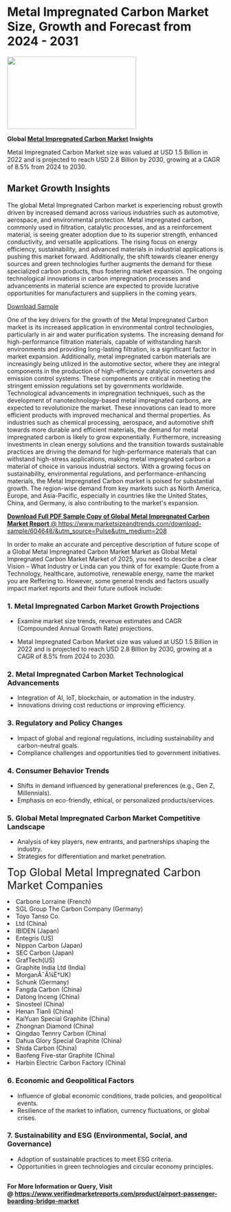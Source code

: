 <H1>Metal Impregnated Carbon Market Size, Growth and Forecast from 2024 - 2031</H1><img class="aligncenter size-medium wp-image-584254" src="https://thirdeyenews.in/wp-content/uploads/2024/09/Global-Market-Research-300x168.jpeg" alt="" width="300" height="168" /><p><strong>Global&nbsp;<a href="https://www.marketsizeandtrends.com/download-sample/604648/&amp;utm_source=Pulse&amp;utm_medium=208">Metal Impregnated Carbon Market</a> Insights</strong></p><p>Metal Impregnated Carbon Market size was valued at USD 1.5 Billion in 2022 and is projected to reach USD 2.8 Billion by 2030, growing at a CAGR of 8.5% from 2024 to 2030.</p><p><h2>Market Growth Insights</h2> <p>The global Metal Impregnated Carbon market is experiencing robust growth driven by increased demand across various industries such as automotive, aerospace, and environmental protection. Metal impregnated carbon, commonly used in filtration, catalytic processes, and as a reinforcement material, is seeing greater adoption due to its superior strength, enhanced conductivity, and versatile applications. The rising focus on energy efficiency, sustainability, and advanced materials in industrial applications is pushing this market forward. Additionally, the shift towards cleaner energy sources and green technologies further augments the demand for these specialized carbon products, thus fostering market expansion. The ongoing technological innovations in carbon impregnation processes and advancements in material science are expected to provide lucrative opportunities for manufacturers and suppliers in the coming years. </p> <p><a href="#">Download Sample</a></p> <p>One of the key drivers for the growth of the Metal Impregnated Carbon market is its increased application in environmental control technologies, particularly in air and water purification systems. The increasing demand for high-performance filtration materials, capable of withstanding harsh environments and providing long-lasting filtration, is a significant factor in market expansion. Additionally, metal impregnated carbon materials are increasingly being utilized in the automotive sector, where they are integral components in the production of high-efficiency catalytic converters and emission control systems. These components are critical in meeting the stringent emission regulations set by governments worldwide. Technological advancements in impregnation techniques, such as the development of nanotechnology-based metal impregnated carbons, are expected to revolutionize the market. These innovations can lead to more efficient products with improved mechanical and thermal properties. As industries such as chemical processing, aerospace, and automotive shift towards more durable and efficient materials, the demand for metal impregnated carbon is likely to grow exponentially. Furthermore, increasing investments in clean energy solutions and the transition towards sustainable practices are driving the demand for high-performance materials that can withstand high-stress applications, making metal impregnated carbon a material of choice in various industrial sectors. With a growing focus on sustainability, environmental regulations, and performance-enhancing materials, the Metal Impregnated Carbon market is poised for substantial growth. The region-wise demand from key markets such as North America, Europe, and Asia-Pacific, especially in countries like the United States, China, and Germany, is also contributing to the market's expansion.</p> <p><a href="#"></p><p><span class=""><strong>Download Full PDF Sample Copy of Global Metal Impregnated Carbon Market Report</strong> @ <a href="https://www.marketsizeandtrends.com/download-sample/604648/&amp;utm_source=Pulse&amp;utm_medium=208" target="_blank">https://www.marketsizeandtrends.com/download-sample/604648/&amp;utm_source=Pulse&amp;utm_medium=208</a></span></p><p>In order to make an accurate and perceptive description of future scope of a Global&nbsp;Metal Impregnated Carbon Market Market as Global&nbsp;Metal Impregnated Carbon Market Market of 2025, you need to describe a clear Vision &ndash; What Industry or Linda can you think of for example: Quote from a Technology, healthcare, automotive, renewable energy, name the market you are Reffering to. However, some general trends and factors usually impact market reports and their future outlook include:</p><h3>1.&nbsp;<strong>Metal Impregnated Carbon Market Growth Projections</strong></h3><ul><li>Examine market size trends, revenue estimates and CAGR (Compounded Annual Growth Rate) projections.</li><li><p>Metal Impregnated Carbon Market size was valued at USD 1.5 Billion in 2022 and is projected to reach USD 2.8 Billion by 2030, growing at a CAGR of 8.5% from 2024 to 2030.</p></li></ul><h3>2.&nbsp;<strong>Metal Impregnated Carbon Market Technological Advancements</strong></h3><ul><li>Integration of AI, IoT, blockchain, or automation in the industry.</li><li>Innovations driving cost reductions or improving efficiency.</li></ul><h3>3.&nbsp;<strong>Regulatory and Policy Changes</strong></h3><ul><li>Impact of global and regional regulations, including sustainability and carbon-neutral goals.</li><li>Compliance challenges and opportunities tied to government initiatives.</li></ul><h3>4.&nbsp;<strong>Consumer Behavior Trends</strong></h3><ul><li>Shifts in demand influenced by generational preferences (e.g., Gen Z, Millennials).</li><li>Emphasis on eco-friendly, ethical, or personalized products/services.</li></ul><h3>5.&nbsp;<strong>Global Metal Impregnated Carbon Market Competitive Landscape</strong></h3><ul><li>Analysis of key players, new entrants, and partnerships shaping the industry.</li><li>Strategies for differentiation and market penetration.</li></ul><p data-pm-slice="1 1 []"><span style="color: inherit; font-family: inherit; font-size: 25px;">Top Global Metal Impregnated Carbon Market Companies</span></p><div class="" data-test-id=""><p><li>Carbone Lorraine (French)</li><li> SGL Group The Carbon Company (Germany)</li><li> Toyo Tanso Co.</li><li>Ltd (China)</li><li> IBIDEN (Japan)</li><li> Entegris (US)</li><li> Nippon Carbon (Japan)</li><li> SEC Carbon (Japan)</li><li> GrafTech(US)</li><li> Graphite India Ltd (India)</li><li> MorganÃ¯Â¼Ë†UK)</li><li> Schunk (Germany)</li><li> Fangda Carbon (China)</li><li> Datong Inceng (China)</li><li> Sinosteel (China)</li><li> Henan Tianli (China)</li><li> KaiYuan Special Graphite (China)</li><li> Zhongnan Diamond (China)</li><li> Qingdao Tennry Carbon (China)</li><li> Dahua Glory Special Graphite (China)</li><li> Shida Carbon (China)</li><li> Baofeng Five-star Graphite (China)</li><li> Harbin Electric Carbon Factory (China)</li></p></div><h3>6.&nbsp;<strong>Economic and Geopolitical Factors</strong></h3><ul><li>Influence of global economic conditions, trade policies, and geopolitical events.</li><li>Resilience of the market to inflation, currency fluctuations, or global crises.</li></ul><h3>7.&nbsp;<strong>Sustainability and ESG (Environmental, Social, and Governance)</strong></h3><ul><li>Adoption of sustainable practices to meet ESG criteria.</li><li>Opportunities in green technologies and circular economy principles.</li></ul><h2><strong style="font-size: 14px;">For More Information or Query, Visit @&nbsp;</strong><a style="background-color: #ffffff; font-size: 14px;" href="https://www.marketsizeandtrends.com/report/metal-impregnated-carbon-market/" target="_blank">https://www.verifiedmarketreports.com/product/airport-passenger-boarding-bridge-market</a></h2>
